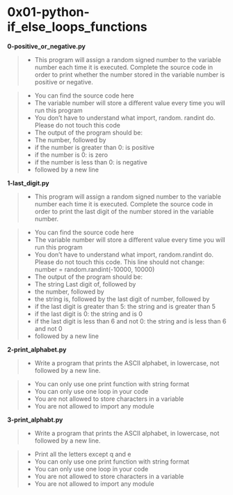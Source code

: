 # 0x01-python-if_else_loops_functions

**0-positive_or_negative.py**
> * This program will assign a random signed number to the variable number each time it is executed. Complete the source code in order to print whether the number stored in the variable number is positive or negative.

> * You can find the source code here
> * The variable number will store a different value every time you will run this program
> * You don’t have to understand what import, random. randint do. Please do not touch this code
> * The output of the program should be:
> * The number, followed by
> * if the number is greater than 0: is positive
> * if the number is 0: is zero
> * if the number is less than 0: is negative
> * followed by a new line

**1-last_digit.py**
> * This program will assign a random signed number to the variable number each time it is executed. Complete the source code in order to print the last digit of the number stored in the variable number.

> * You can find the source code here
> * The variable number will store a different value every time you will run this program
> * You don’t have to understand what import, random.randint do. Please do not touch this code. This line should not change: number = random.randint(-10000, 10000)
> * The output of the program should be:
> * The string Last digit of, followed by
> * the number, followed by
> * the string is, followed by the last digit of number, followed by
> * if the last digit is greater than 5: the string and is greater than 5
> * if the last digit is 0: the string and is 0
> * if the last digit is less than 6 and not 0: the string and is less than 6 and not 0
> * followed by a new line

**2-print_alphabet.py**
> * Write a program that prints the ASCII alphabet, in lowercase, not followed by a new line.

> * You can only use one print function with string format
> * You can only use one loop in your code
> * You are not allowed to store characters in a variable
> * You are not allowed to import any module

**3-print_alphabt.py**
> * Write a program that prints the ASCII alphabet, in lowercase, not followed by a new line.

> * Print all the letters except q and e
> * You can only use one print function with string format
> * You can only use one loop in your code
> * You are not allowed to store characters in a variable
> * You are not allowed to import any module

